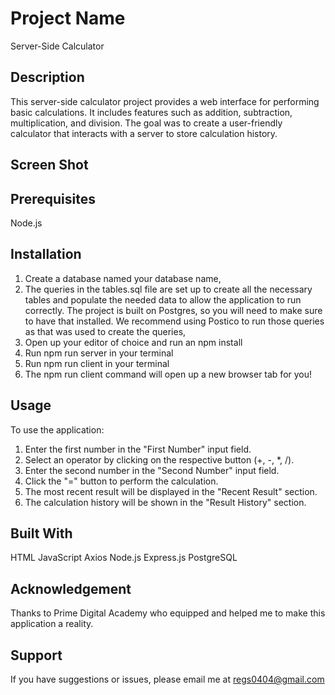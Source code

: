 # Project Name

Server-Side Calculator

## Description

This server-side calculator project provides a web interface for performing basic calculations. It includes features such as addition, subtraction, multiplication, and division. The goal was to create a user-friendly calculator that interacts with a server to store calculation history.

## Screen Shot


## Prerequisites

Node.js

## Installation

1. Create a database named your database name,
2. The queries in the tables.sql file are set up to create all the necessary tables and populate the needed data to allow the application to run correctly. The project is built on Postgres, so you will need to make sure to have that installed. We recommend using Postico to run those queries as that was used to create the queries,
3. Open up your editor of choice and run an npm install
4. Run npm run server in your terminal
5. Run npm run client in your terminal
6. The npm run client command will open up a new browser tab for you!

## Usage

To use the application:

1. Enter the first number in the "First Number" input field.
2. Select an operator by clicking on the respective button (+, -, *, /).
3. Enter the second number in the "Second Number" input field.
4. Click the "=" button to perform the calculation.
5. The most recent result will be displayed in the "Recent Result" section.
6. The calculation history will be shown in the "Result History" section.

## Built With

HTML
JavaScript
Axios
Node.js
Express.js
PostgreSQL

## Acknowledgement

Thanks to Prime Digital Academy who equipped and helped me to make this application a reality. 

## Support

If you have suggestions or issues, please email me at regs0404@gmail.com

